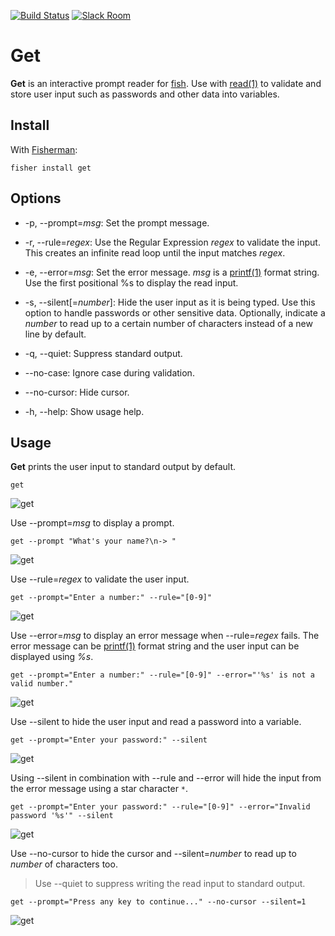 [![Build Status][travis-badge]][travis-link]
[![Slack Room][slack-badge]][slack-link]

# Get

**Get** is an interactive prompt reader for [fish]. Use with [read(1)] to validate and store user input such as passwords and other data into variables.

## Install

With [Fisherman]:

```fish
fisher install get
```

## Options

* -p, --prompt=*msg*: Set the prompt message.

* -r, --rule=*regex*: Use the Regular Expression *regex* to validate the input. This creates an infinite read loop until the input matches *regex*.

* -e, --error=*msg*: Set the error message. *msg* is a [printf(1)] format string. Use the first positional %s to display the read input.

* -s, --silent[=*number*]: Hide the user input as it is being typed. Use this option to handle passwords or other sensitive data. Optionally, indicate a *number* to read up to a certain number of characters instead of a new line by default.

* -q, --quiet: Suppress standard output.

* --no-case: Ignore case during validation.

* --no-cursor: Hide cursor.

* -h, --help: Show usage help.

## Usage

**Get** prints the user input to standard output by default.

```fish
get
```

![get](https://cloud.githubusercontent.com/assets/8317250/12975202/18dcee84-d0fd-11e5-9f4c-00348f3c7ede.gif)

Use --prompt=*msg* to display a prompt.

```fish
get --prompt "What's your name?\n-> "
```

![get](https://cloud.githubusercontent.com/assets/8317250/12975420/d32db93e-d0fe-11e5-813e-fb17c4935824.gif)

Use --rule=*regex* to validate the user input.

```fish
get --prompt="Enter a number:" --rule="[0-9]"
```

![get](https://cloud.githubusercontent.com/assets/8317250/12975525/d6f3ea60-d0ff-11e5-8180-2ec18cd228fa.gif)

Use --error=*msg* to display an error message when --rule=*regex* fails. The error message can be  [printf(1)] format string and the user input can be displayed using *%s*.

```fish
get --prompt="Enter a number:" --rule="[0-9]" --error="'%s' is not a valid number."
```

![get](https://cloud.githubusercontent.com/assets/8317250/12975598/50a6f9a6-d100-11e5-8d98-e7f28e125462.gif)

Use --silent to hide the user input and read a password into a variable.

```fish
get --prompt="Enter your password:" --silent
```

![get](https://cloud.githubusercontent.com/assets/8317250/12975660/e2514dac-d100-11e5-9464-0d926e65d7d5.gif)

Using --silent in combination with --rule and --error will hide the input from the error message using a star character `*`.

```fish
get --prompt="Enter your password:" --rule="[0-9]" --error="Invalid password '%s'" --silent
```

![get](https://cloud.githubusercontent.com/assets/8317250/12975740/7a158428-d101-11e5-9845-c514a0a4959e.gif)


Use --no-cursor to hide the cursor and --silent=*number* to read up to *number* of characters too.

> Use --quiet to suppress writing the read input to standard output.

```fish
get --prompt="Press any key to continue..." --no-cursor --silent=1
```

![get](https://cloud.githubusercontent.com/assets/8317250/12999807/870a0a42-d196-11e5-9f59-7d93411c2adf.gif)

[slack-link]: https://fisherman-wharf.herokuapp.com/
[slack-badge]: https://img.shields.io/badge/slack-join%20the%20chat-00B9FF.svg?style=flat-square

[travis-link]: https://travis-ci.org/fishery/get
[travis-badge]: https://img.shields.io/travis/fishery/get.svg?style=flat-square

[Fisherman]: https://github.com/fisherman/fisherman
[printf(1)]: http://linux.die.net/man/1/printf
[read(1)]: http://fishshell.com/docs/current/commands.html#read
[fish]: https://github.com/fish-shell/fish-shell
